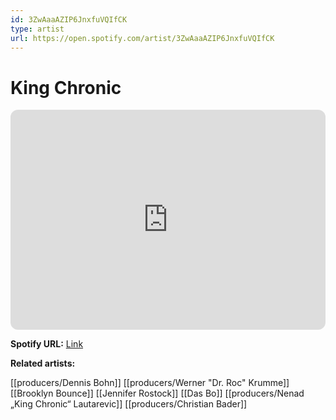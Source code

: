 ```yaml
---
id: 3ZwAaaAZIP6JnxfuVQIfCK
type: artist
url: https://open.spotify.com/artist/3ZwAaaAZIP6JnxfuVQIfCK
---
```

# King Chronic

<iframe style="border-radius:12px" src="https://open.spotify.com/embed/artist/3ZwAaaAZIP6JnxfuVQIfCK" width="100%" height="352" frameBorder="0" allowfullscreen="" allow="autoplay; clipboard-write; encrypted-media; fullscreen; picture-in-picture" loading="lazy"></iframe>

**Spotify URL:** [Link](https://open.spotify.com/artist/3ZwAaaAZIP6JnxfuVQIfCK)

**Related artists:**

[[producers/Dennis Bohn]]
[[producers/Werner "Dr. Roc" Krumme]]
[[Brooklyn Bounce]]
[[Jennifer Rostock]]
[[Das Bo]]
[[producers/Nenad „King Chronic“ Lautarevic]]
[[producers/Christian Bader]]
